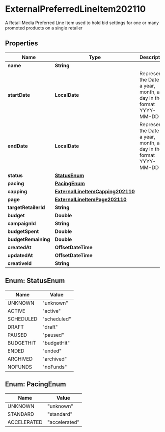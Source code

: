 

# ExternalPreferredLineItem202110

A Retail Media Preferred Line Item used to hold bid settings for one or many promoted products on a single retailer

## Properties

| Name | Type | Description | Notes |
|------------ | ------------- | ------------- | -------------|
|**name** | **String** |  |  |
|**startDate** | **LocalDate** | Represents the Date as a year, month, and day in the format YYYY-MM-DD |  |
|**endDate** | **LocalDate** | Represents the Date as a year, month, and day in the format YYYY-MM-DD |  |
|**status** | [**StatusEnum**](#StatusEnum) |  |  |
|**pacing** | [**PacingEnum**](#PacingEnum) |  |  |
|**capping** | [**ExternalLineItemCapping202110**](ExternalLineItemCapping202110.md) |  |  [optional] |
|**page** | [**ExternalLineItemPage202110**](ExternalLineItemPage202110.md) |  |  |
|**targetRetailerId** | **String** |  |  |
|**budget** | **Double** |  |  |
|**campaignId** | **String** |  |  |
|**budgetSpent** | **Double** |  |  [optional] |
|**budgetRemaining** | **Double** |  |  [optional] |
|**createdAt** | **OffsetDateTime** |  |  |
|**updatedAt** | **OffsetDateTime** |  |  |
|**creativeId** | **String** |  |  [optional] |



## Enum: StatusEnum

| Name | Value |
|---- | -----|
| UNKNOWN | &quot;unknown&quot; |
| ACTIVE | &quot;active&quot; |
| SCHEDULED | &quot;scheduled&quot; |
| DRAFT | &quot;draft&quot; |
| PAUSED | &quot;paused&quot; |
| BUDGETHIT | &quot;budgetHit&quot; |
| ENDED | &quot;ended&quot; |
| ARCHIVED | &quot;archived&quot; |
| NOFUNDS | &quot;noFunds&quot; |



## Enum: PacingEnum

| Name | Value |
|---- | -----|
| UNKNOWN | &quot;unknown&quot; |
| STANDARD | &quot;standard&quot; |
| ACCELERATED | &quot;accelerated&quot; |



